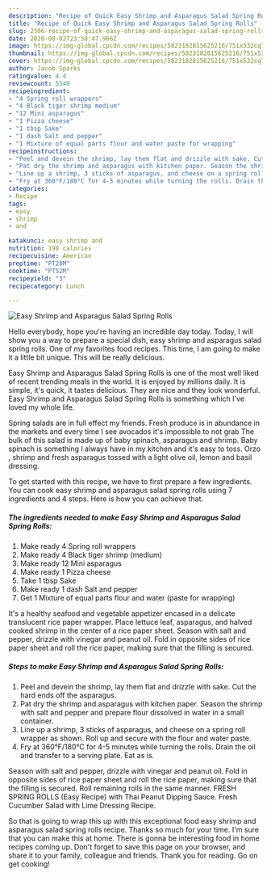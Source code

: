 ```yaml
---
description: "Recipe of Quick Easy Shrimp and Asparagus Salad Spring Rolls"
title: "Recipe of Quick Easy Shrimp and Asparagus Salad Spring Rolls"
slug: 2506-recipe-of-quick-easy-shrimp-and-asparagus-salad-spring-rolls
date: 2020-08-02T23:58:47.966Z
image: https://img-global.cpcdn.com/recipes/5823182815625216/751x532cq70/easy-shrimp-and-asparagus-salad-spring-rolls-recipe-main-photo.jpg
thumbnail: https://img-global.cpcdn.com/recipes/5823182815625216/751x532cq70/easy-shrimp-and-asparagus-salad-spring-rolls-recipe-main-photo.jpg
cover: https://img-global.cpcdn.com/recipes/5823182815625216/751x532cq70/easy-shrimp-and-asparagus-salad-spring-rolls-recipe-main-photo.jpg
author: Jacob Sparks
ratingvalue: 4.4
reviewcount: 5540
recipeingredient:
- "4 Spring roll wrappers"
- "4 Black tiger shrimp medium"
- "12 Mini asparagus"
- "1 Pizza cheese"
- "1 tbsp Sake"
- "1 dash Salt and pepper"
- "1 Mixture of equal parts flour and water paste for wrapping"
recipeinstructions:
- "Peel and devein the shrimp, lay them flat and drizzle with sake. Cut the hard ends off the asparagus."
- "Pat dry the shrimp and asparagus with kitchen paper. Season the shrimp with salt and pepper and prepare flour dissolved in water in a small container."
- "Line up a shrimp, 3 sticks of asparagus, and cheese on a spring roll wrapper as shown. Roll up and secure with the flour and water paste."
- "Fry at 360°F/180°C for 4-5 minutes while turning the rolls. Drain the oil and transfer to a serving plate. Eat as is."
categories:
- Recipe
tags:
- easy
- shrimp
- and

katakunci: easy shrimp and 
nutrition: 198 calories
recipecuisine: American
preptime: "PT28M"
cooktime: "PT52M"
recipeyield: "3"
recipecategory: Lunch

---
```



![Easy Shrimp and Asparagus Salad Spring Rolls](https://img-global.cpcdn.com/recipes/5823182815625216/751x532cq70/easy-shrimp-and-asparagus-salad-spring-rolls-recipe-main-photo.jpg)

Hello everybody, hope you're having an incredible day today. Today, I will show you a way to prepare a special dish, easy shrimp and asparagus salad spring rolls. One of my favorites food recipes. This time, I am going to make it a little bit unique. This will be really delicious.

Easy Shrimp and Asparagus Salad Spring Rolls is one of the most well liked of recent trending meals in the world. It is enjoyed by millions daily. It is simple, it's quick, it tastes delicious. They are nice and they look wonderful. Easy Shrimp and Asparagus Salad Spring Rolls is something which I've loved my whole life.

Spring salads are in full effect my friends. Fresh produce is in abundance in the markets and every time I see avocados it&#39;s impossible to not grab The bulk of this salad is made up of baby spinach, asparagus and shrimp. Baby spinach is something I always have in my kitchen and it&#39;s easy to toss. Orzo , shrimp and fresh asparagus tossed with a light olive oil, lemon and basil dressing.


To get started with this recipe, we have to first prepare a few ingredients. You can cook easy shrimp and asparagus salad spring rolls using 7 ingredients and 4 steps. Here is how you can achieve that.

<!--inarticleads1-->

##### The ingredients needed to make Easy Shrimp and Asparagus Salad Spring Rolls:

1. Make ready 4 Spring roll wrappers
1. Make ready 4 Black tiger shrimp (medium)
1. Make ready 12 Mini asparagus
1. Make ready 1 Pizza cheese
1. Take 1 tbsp Sake
1. Make ready 1 dash Salt and pepper
1. Get 1 Mixture of equal parts flour and water (paste for wrapping)


It&#39;s a healthy seafood and vegetable appetizer encased in a delicate translucent rice paper wrapper. Place lettuce leaf, asparagus, and halved cooked shrimp in the center of a rice paper sheet. Season with salt and pepper, drizzle with vinegar and peanut oil. Fold in opposite sides of rice paper sheet and roll the rice paper, making sure that the filling is secured. 

<!--inarticleads2-->

##### Steps to make Easy Shrimp and Asparagus Salad Spring Rolls:

1. Peel and devein the shrimp, lay them flat and drizzle with sake. Cut the hard ends off the asparagus.
1. Pat dry the shrimp and asparagus with kitchen paper. Season the shrimp with salt and pepper and prepare flour dissolved in water in a small container.
1. Line up a shrimp, 3 sticks of asparagus, and cheese on a spring roll wrapper as shown. Roll up and secure with the flour and water paste.
1. Fry at 360°F/180°C for 4-5 minutes while turning the rolls. Drain the oil and transfer to a serving plate. Eat as is.


Season with salt and pepper, drizzle with vinegar and peanut oil. Fold in opposite sides of rice paper sheet and roll the rice paper, making sure that the filling is secured. Roll remaining rolls in the same manner. FRESH SPRING ROLLS (Easy Recipe) with Thai Peanut Dipping Sauce. Fresh Cucumber Salad with Lime Dressing Recipe. 

So that is going to wrap this up with this exceptional food easy shrimp and asparagus salad spring rolls recipe. Thanks so much for your time. I'm sure that you can make this at home. There is gonna be interesting food in home recipes coming up. Don't forget to save this page on your browser, and share it to your family, colleague and friends. Thank you for reading. Go on get cooking!

